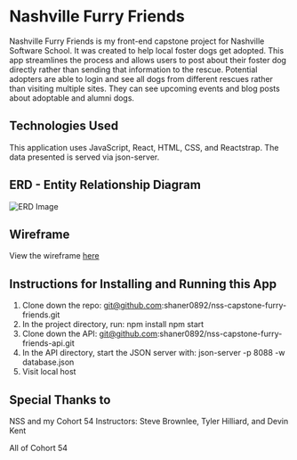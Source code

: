 # Nashville Furry Friends

Nashville Furry Friends is my front-end capstone project for Nashville Software School. It was created to help local foster dogs get adopted. This app streamlines the process and allows users to post about their foster dog directly rather than sending that information to the rescue. Potential adopters are able to login and see all dogs from different rescues rather than visiting multiple sites. They can see upcoming events and blog posts about adoptable and alumni dogs.

## Technologies Used

This application uses JavaScript, React, HTML, CSS, and Reactstrap. The data presented is served via json-server.

## ERD - Entity Relationship Diagram

![ERD Image](https://res.cloudinary.com/dfxsl6a2c/image/upload/v1649089623/Screen_Shot_2022-04-04_at_10.07.44_AM_sqn8kh.png)

## Wireframe

View the wireframe [here](https://sketchboard.me/NC9dAORdDas#/)

## Instructions for Installing and Running this App

1. Clone down the repo:
git@github.com:shaner0892/nss-capstone-furry-friends.git
2. In the project directory, run:
npm install
npm start
3. Clone down the API:
git@github.com:shaner0892/nss-capstone-furry-friends-api.git
4. In the API directory, start the JSON server with:
json-server -p 8088 -w database.json
5. Visit local host

## Special Thanks to

NSS and my Cohort 54 Instructors: Steve Brownlee, Tyler Hilliard, and Devin Kent

All of Cohort 54
